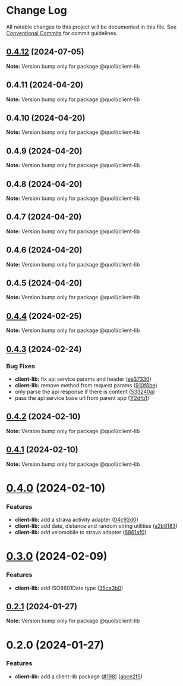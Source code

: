 # Change Log

All notable changes to this project will be documented in this file.
See [Conventional Commits](https://conventionalcommits.org) for commit guidelines.

## [0.4.12](https://github.com/mzogheib/quoll/compare/@quoll/client-lib@0.4.11...@quoll/client-lib@0.4.12) (2024-07-05)

**Note:** Version bump only for package @quoll/client-lib

## 0.4.11 (2024-04-20)

**Note:** Version bump only for package @quoll/client-lib

## 0.4.10 (2024-04-20)

**Note:** Version bump only for package @quoll/client-lib

## 0.4.9 (2024-04-20)

**Note:** Version bump only for package @quoll/client-lib

## 0.4.8 (2024-04-20)

**Note:** Version bump only for package @quoll/client-lib

## 0.4.7 (2024-04-20)

**Note:** Version bump only for package @quoll/client-lib

## 0.4.6 (2024-04-20)

**Note:** Version bump only for package @quoll/client-lib

## 0.4.5 (2024-04-20)

**Note:** Version bump only for package @quoll/client-lib

## [0.4.4](https://github.com/mzogheib/quoll/compare/@quoll/client-lib@0.4.3...@quoll/client-lib@0.4.4) (2024-02-25)

**Note:** Version bump only for package @quoll/client-lib

## [0.4.3](https://github.com/mzogheib/quoll/compare/@quoll/client-lib@0.4.2...@quoll/client-lib@0.4.3) (2024-02-24)

### Bug Fixes

- **client-lib:** fix api service params and header ([ee37330](https://github.com/mzogheib/quoll/commit/ee3733088199794a885fe3711341704b42f4b4f1))
- **client-lib:** remove method from request params ([910f8be](https://github.com/mzogheib/quoll/commit/910f8bee2d4068ae48ba744569656dc8fc510c42))
- only parse the api response if there is content ([533240a](https://github.com/mzogheib/quoll/commit/533240af4a1bc0cc6c81f6688c6209ace68b9e48))
- pass the api service base url from parent app ([1f2dfb1](https://github.com/mzogheib/quoll/commit/1f2dfb10885a8c08ba9166fa773c07e6ef63d7ac))

## [0.4.2](https://github.com/mzogheib/quoll/compare/@quoll/client-lib@0.4.1...@quoll/client-lib@0.4.2) (2024-02-10)

**Note:** Version bump only for package @quoll/client-lib

## [0.4.1](https://github.com/mzogheib/quoll/compare/@quoll/client-lib@0.4.0...@quoll/client-lib@0.4.1) (2024-02-10)

**Note:** Version bump only for package @quoll/client-lib

# [0.4.0](https://github.com/mzogheib/quoll/compare/@quoll/client-lib@0.3.0...@quoll/client-lib@0.4.0) (2024-02-10)

### Features

- **client-lib:** add a strava activity adapter ([04c92d0](https://github.com/mzogheib/quoll/commit/04c92d08a793b9fcf1ab04a96adc1b7a65c57a81))
- **client-lib:** add date, distance and random string utilities ([a2b8183](https://github.com/mzogheib/quoll/commit/a2b81834a25c9b140d1e3191a017eab59eda2d38))
- **client-lib:** add velomobile to strava adapter ([6861af0](https://github.com/mzogheib/quoll/commit/6861af0dcefbb168aad3de03d14ff546ce84e398))

# [0.3.0](https://github.com/mzogheib/quoll/compare/@quoll/client-lib@0.2.1...@quoll/client-lib@0.3.0) (2024-02-09)

### Features

- **client-lib:** add ISO8601Date type ([35ca3b0](https://github.com/mzogheib/quoll/commit/35ca3b034d2fd46a8550ea4d873f6c7769ecbcce))

## [0.2.1](https://github.com/mzogheib/quoll/compare/@quoll/client-lib@0.2.0...@quoll/client-lib@0.2.1) (2024-01-27)

**Note:** Version bump only for package @quoll/client-lib

# 0.2.0 (2024-01-27)

### Features

- **client-lib:** add a client-lib package ([#198](https://github.com/mzogheib/quoll/issues/198)) ([abce2f5](https://github.com/mzogheib/quoll/commit/abce2f5851a40168fe9980a899e017eac032a10e))

